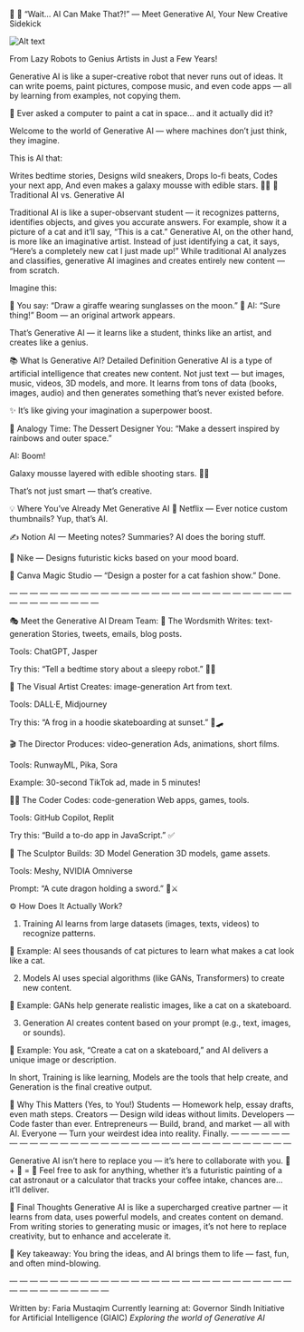 🤖 🚀 “Wait… AI Can Make That?!” — Meet Generative AI, Your New Creative Sidekick



![Alt text]()



From Lazy Robots to Genius Artists in Just a Few Years!

Generative AI is like a super-creative robot that never runs out of ideas. It can write poems, paint pictures, compose music, and even code apps — all by learning from examples, not copying them.

👀 Ever asked a computer to paint a cat in space… and it actually did it?


Welcome to the world of Generative AI — where machines don’t just think, they imagine.

This is AI that:

Writes bedtime stories,
Designs wild sneakers,
Drops lo-fi beats,
Codes your next app,
And even makes a galaxy mousse with edible stars. 🌌🍓
🧠 Traditional AI vs. Generative AI

Traditional AI is like a super-observant student — it recognizes patterns, identifies objects, and gives you accurate answers. For example, show it a picture of a cat and it’ll say, “This is a cat.” Generative AI, on the other hand, is more like an imaginative artist. Instead of just identifying a cat, it says, “Here’s a completely new cat I just made up!” While traditional AI analyzes and classifies, generative AI imagines and creates entirely new content — from scratch.


Imagine this:

🧠 You say: “Draw a giraffe wearing sunglasses on the moon.”
🎨 AI: “Sure thing!” Boom — an original artwork appears.


That’s Generative AI — it learns like a student, thinks like an artist, and creates like a genius.

📚 What Is Generative AI? Detailed Definition
Generative AI is a type of artificial intelligence that creates new content. Not just text — but images, music, videos, 3D models, and more. It learns from tons of data (books, images, audio) and then generates something that’s never existed before.

✨ It’s like giving your imagination a superpower boost.

🧁 Analogy Time: The Dessert Designer
You: “Make a dessert inspired by rainbows and outer space.”

AI: Boom!

Galaxy mousse layered with edible shooting stars. 🍧🌈

That’s not just smart — that’s creative.


💡 Where You’ve Already Met Generative AI
🎥 Netflix — Ever notice custom thumbnails? Yup, that’s AI.

✍️ Notion AI — Meeting notes? Summaries? AI does the boring stuff.

👟 Nike — Designs futuristic kicks based on your mood board.

🎨 Canva Magic Studio — “Design a poster for a cat fashion show.” Done.

— — — — — — — — — — — — — — — — — — — — — — — — — — — — — — — — — — — — —

🎭 Meet the Generative AI Dream Team:
📝 The Wordsmith Writes: text-generation
Stories, tweets, emails, blog posts.

Tools: ChatGPT, Jasper

Try this: “Tell a bedtime story about a sleepy robot.” 🤖💤


🎨 The Visual Artist Creates: image-generation
Art from text.

Tools: DALL·E, Midjourney

Try this: “A frog in a hoodie skateboarding at sunset.” 🐸🛹


🎬 The Director Produces: video-generation
Ads, animations, short films.

Tools: RunwayML, Pika, Sora

Example: 30-second TikTok ad, made in 5 minutes!


👨‍💻 The Coder Codes: code-generation
Web apps, games, tools.

Tools: GitHub Copilot, Replit

Try this: “Build a to-do app in JavaScript.” ✅


🧱 The Sculptor Builds: 3D Model Generation
3D models, game assets.

Tools: Meshy, NVIDIA Omniverse

Prompt: “A cute dragon holding a sword.” 🐉⚔️


⚙️ How Does It Actually Work?
1. Training
AI learns from large datasets (images, texts, videos) to recognize patterns.

🧁 Example: AI sees thousands of cat pictures to learn what makes a cat look like a cat.

2. Models
AI uses special algorithms (like GANs, Transformers) to create new content.

🧁 Example: GANs help generate realistic images, like a cat on a skateboard.

3. Generation
AI creates content based on your prompt (e.g., text, images, or sounds).

🧁 Example: You ask, “Create a cat on a skateboard,” and AI delivers a unique image or description.

In short, Training is like learning, Models are the tools that help create, and Generation is the final creative output.

🎉 Why This Matters (Yes, to You!)
Students — Homework help, essay drafts, even math steps.
Creators — Design wild ideas without limits.
Developers — Code faster than ever.
Entrepreneurs — Build, brand, and market — all with AI.
Everyone — Turn your weirdest idea into reality. Finally.
— — — — — — — — — — — — — — — — — — — — — — — — — — — — — — — — — —

Generative AI isn’t here to replace you — it’s here to collaborate with you.
🧠 + 🤖 = 🚀
Feel free to ask for anything, whether it’s a futuristic painting of a cat astronaut or a calculator that tracks your coffee intake, chances are… it’ll deliver.

🤖 Final Thoughts
Generative AI is like a supercharged creative partner — it learns from data, uses powerful models, and creates content on demand.
From writing stories to generating music or images, it’s not here to replace creativity, but to enhance and accelerate it.

🔑 Key takeaway:
You bring the ideas, and AI brings them to life — fast, fun, and often mind-blowing.

— — — — — — — — — — — — — — — — — — — — — — — — — — — — — — — — — — — — — —

Written by: Faria Mustaqim
Currently learning at: Governor Sindh Initiative for Artificial Intelligence (GIAIC)
*Exploring the world of Generative AI*

